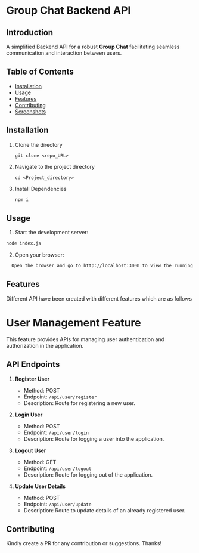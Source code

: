# Group Chat Backend API

## Introduction
A simplified Backend API for a robust **Group Chat** facilitating seamless communication and interaction between users. 

## Table of Contents
- [Installation](#installation)
- [Usage](#usage)
- [Features](#features)
- [Contributing](#contributing)
- [Screenshots](#screenshots)

## Installation
1. Clone the directory
   ```
   git clone <repo_URL>
   ```
3. Navigate to the project directory
   ```
   cd <Project_directory>
   ```
4. Install Dependencies
   ```markdown
   npm i
   ```

## Usage
1. Start the development server:
```markdown
node index.js
```
2. Open your browser:
```bash
  Open the browser and go to http://localhost:3000 to view the running UI.
```
## Features
Different API have been created with different features which are as follows

# User Management Feature

This feature provides APIs for managing user authentication and authorization in the application.

## API Endpoints

1. **Register User**
    - Method: POST
    - Endpoint: `/api/user/register`
    - Description: Route for registering a new user.

2. **Login User**
    - Method: POST
    - Endpoint: `/api/user/login`
    - Description: Route for logging a user into the application.

3. **Logout User**
    - Method: GET
    - Endpoint: `/api/user/logout`
    - Description: Route for logging out of the application.

4. **Update User Details**
    - Method: POST
    - Endpoint: `/api/user/update`
    - Description: Route to update details of an already registered user.

## Contributing
Kindly create a PR for any contribution or suggestions. Thanks!

